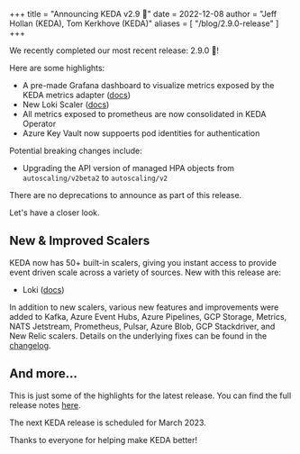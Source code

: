 +++
title = "Announcing KEDA v2.9 🎉"
date = 2022-12-08
author = "Jeff Hollan (KEDA), Tom Kerkhove (KEDA)"
aliases = [
"/blog/2.9.0-release"
]
+++

We recently completed our most recent release: 2.9.0 🎉!

Here are some highlights:

- A pre-made Grafana dashboard to visualize metrics exposed by the KEDA metrics adapter ([docs](https://keda.sh/docs/2.9/operate/prometheus/))
- New Loki Scaler ([docs](https://keda.sh/docs/scalers/loki/))
- All metrics exposed to prometheus are now consolidated in KEDA Operator
- Azure Key Vault now suppoerts pod identities for authentication

Potential breaking changes include:
- Upgrading the API version of managed HPA objects from `autoscaling/v2beta2` to `autoscaling/v2`

There are no deprecations to announce as part of this release.

Let's have a closer look.

## New & Improved Scalers

KEDA now has 50+ built-in scalers, giving you instant access to provide event driven scale across a variety of sources. New with this release are:
- Loki ([docs](https://keda.sh/docs/scalers/loki/))

In addition to new scalers, various new features and improvements were added to Kafka, Azure Event Hubs, Azure Pipelines, GCP Storage, Metrics, NATS Jetstream, Prometheus, Pulsar, Azure Blob, GCP Stackdriver, and New Relic scalers. Details on the underlying fixes can be found in the [changelog](https://github.com/kedacore/keda/blob/main/CHANGELOG.md#v290).

## And more...

This is just some of the highlights for the latest release. You can find the full release notes [here](https://github.com/kedacore/keda/releases/tag/v2.9.0).

The next KEDA release is scheduled for March 2023.

Thanks to everyone for helping make KEDA better!